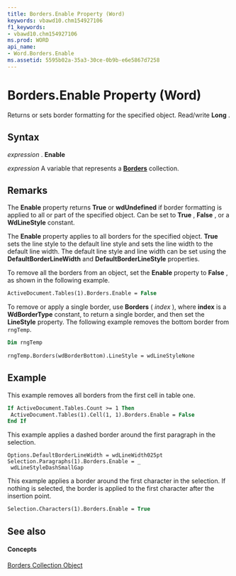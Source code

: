 ```yaml
---
title: Borders.Enable Property (Word)
keywords: vbawd10.chm154927106
f1_keywords:
- vbawd10.chm154927106
ms.prod: WORD
api_name:
- Word.Borders.Enable
ms.assetid: 5595b02a-35a3-30ce-0b9b-e6e5867d7258
---
```



# Borders.Enable Property (Word)

Returns or sets border formatting for the specified object. Read/write  **Long** .


## Syntax

 _expression_ . **Enable**

 _expression_ A variable that represents a **[Borders](borders-object-word.md)** collection.


## Remarks

The  **Enable** property returns **True** or **wdUndefined** if border formatting is applied to all or part of the specified object. Can be set to **True** , **False** , or a **WdLineStyle** constant.

The  **Enable** property applies to all borders for the specified object. **True** sets the line style to the default line style and sets the line width to the default line width. The default line style and line width can be set using the **DefaultBorderLineWidth** and **DefaultBorderLineStyle** properties.

To remove all the borders from an object, set the  **Enable** property to **False** , as shown in the following example.




```vb
ActiveDocument.Tables(1).Borders.Enable = False
```

To remove or apply a single border, use  **Borders** ( _index_ ), where **index** is a **WdBorderType** constant, to return a single border, and then set the **LineStyle** property. The following example removes the bottom border from `rngTemp`.




```vb
Dim rngTemp 
 
rngTemp.Borders(wdBorderBottom).LineStyle = wdLineStyleNone 

```


## Example

This example removes all borders from the first cell in table one.


```vb
If ActiveDocument.Tables.Count >= 1 Then 
 ActiveDocument.Tables(1).Cell(1, 1).Borders.Enable = False 
End If
```

This example applies a dashed border around the first paragraph in the selection.




```
Options.DefaultBorderLineWidth = wdLineWidth025pt 
Selection.Paragraphs(1).Borders.Enable = _ 
 wdLineStyleDashSmallGap
```

This example applies a border around the first character in the selection. If nothing is selected, the border is applied to the first character after the insertion point.




```vb
Selection.Characters(1).Borders.Enable = True
```


## See also


#### Concepts


[Borders Collection Object](borders-object-word.md)

